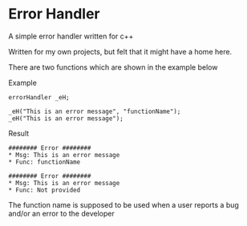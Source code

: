 # Error Handler
A simple error handler written for c++

Written for my own projects, but felt that it might have a home here.

There are two functions which are shown in the example below

Example
```
errorHandler _eH;

_eH("This is an error message", "functionName");
_eH("This is an error message");
```

Result
```
######## Error ########
* Msg: This is an error message
* Func: functionName

######## Error ########
* Msg: This is an error message
* Func: Not provided
```
The function name is supposed to be used when a user reports a bug and/or an error to the developer
